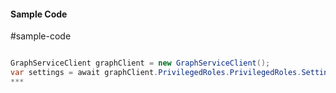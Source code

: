#### Sample Code
#sample-code 

```C#

GraphServiceClient graphClient = new GraphServiceClient();
var settings = await graphClient.PrivilegedRoles.PrivilegedRoles.Settings.Request().GetAsync();
*** 

```